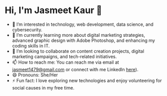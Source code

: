 # Hi, I'm Jasmeet Kaur 👋

- 👀 I’m interested in technology, web development, data science, and cybersecurity.
- 🌱 I’m currently learning more about digital marketing strategies, advanced graphic design with Adobe Photoshop, and enhancing my coding skills in IT.
- 💞️ I’m looking to collaborate on content creation projects, digital marketing campaigns, and tech-related initiatives.
- 📫 How to reach me: You can reach me via email at jasmeet1479@gmail.com or connect with me LinkedIn [here](https://www.linkedin.com/in/jasmeet-kaur713/)).
- 😄 Pronouns: She/Her
- ⚡ Fun fact: I love exploring new technologies and enjoy volunteering for social causes in my free time.

<!---
Jasmeetkaur-13/Jasmeetkaur-13 is a ✨ special ✨ repository because its `README.md` (this file) appears on your GitHub profile.
You can click the Preview link to take a look at your changes.
--->
